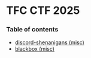 # TFC CTF 2025

### Table of contents
* [discord-shenanigans (misc)](discord-shenanigans)
* [blackbox (misc)](blackbox)